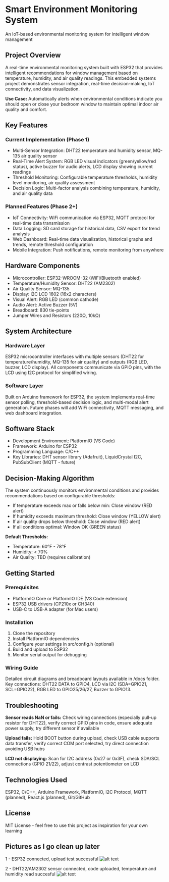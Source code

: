 # Smart Environment Monitoring System

An IoT-based environmental monitoring system for intelligent window management

## Project Overview

A real-time environmental monitoring system built with ESP32 that provides intelligent recommendations for window management based on temperature, humidity, and air quality readings. This embedded systems project demonstrates sensor integration, real-time decision-making, IoT connectivity, and data visualization.

**Use Case:** Automatically alerts when environmental conditions indicate you should open or close your bedroom window to maintain optimal indoor air quality and comfort.

## Key Features

### Current Implementation (Phase 1)
- Multi-Sensor Integration: DHT22 temperature and humidity sensor, MQ-135 air quality sensor
- Real-Time Alert System: RGB LED visual indicators (green/yellow/red status), active buzzer for audio alerts, LCD display showing current readings
- Threshold Monitoring: Configurable temperature thresholds, humidity level monitoring, air quality assessment
- Decision Logic: Multi-factor analysis combining temperature, humidity, and air quality data

### Planned Features (Phase 2+)
- IoT Connectivity: WiFi communication via ESP32, MQTT protocol for real-time data transmission
- Data Logging: SD card storage for historical data, CSV export for trend analysis
- Web Dashboard: Real-time data visualization, historical graphs and trends, remote threshold configuration
- Mobile Integration: Push notifications, remote monitoring from anywhere

## Hardware Components

- Microcontroller: ESP32-WROOM-32 (WiFi/Bluetooth enabled)
- Temperature/Humidity Sensor: DHT22 (AM2302)
- Air Quality Sensor: MQ-135
- Display: I2C LCD 1602 (16x2 characters)
- Visual Alert: RGB LED (common cathode)
- Audio Alert: Active Buzzer (5V)
- Breadboard: 830 tie-points
- Jumper Wires and Resistors (220Ω, 10kΩ)

## System Architecture

### Hardware Layer
ESP32 microcontroller interfaces with multiple sensors (DHT22 for temperature/humidity, MQ-135 for air quality) and outputs (RGB LED, buzzer, LCD display). All components communicate via GPIO pins, with the LCD using I2C protocol for simplified wiring.

### Software Layer
Built on Arduino framework for ESP32, the system implements real-time sensor polling, threshold-based decision logic, and multi-modal alert generation. Future phases will add WiFi connectivity, MQTT messaging, and web dashboard integration.

## Software Stack

- Development Environment: PlatformIO (VS Code)
- Framework: Arduino for ESP32
- Programming Language: C/C++
- Key Libraries: DHT sensor library (Adafruit), LiquidCrystal I2C, PubSubClient (MQTT - future)

## Decision-Making Algorithm

The system continuously monitors environmental conditions and provides recommendations based on configurable thresholds:

- If temperature exceeds max or falls below min: Close window (RED alert)
- If humidity exceeds maximum threshold: Close window (YELLOW alert)
- If air quality drops below threshold: Close window (RED alert)
- If all conditions optimal: Window OK (GREEN status)

**Default Thresholds:**
- Temperature: 60°F - 78°F
- Humidity: < 70%
- Air Quality: TBD (requires calibration)

## Getting Started

### Prerequisites
- PlatformIO Core or PlatformIO IDE (VS Code extension)
- ESP32 USB drivers (CP210x or CH340)
- USB-C to USB-A adapter (for Mac users)

### Installation

1. Clone the repository
2. Install PlatformIO dependencies
3. Configure your settings in src/config.h (optional)
4. Build and upload to ESP32
5. Monitor serial output for debugging

### Wiring Guide
Detailed circuit diagrams and breadboard layouts available in /docs folder. Key connections: DHT22 DATA to GPIO4, LCD via I2C (SDA=GPIO21, SCL=GPIO22), RGB LED to GPIO25/26/27, Buzzer to GPIO13.

## Troubleshooting

**Sensor reads NaN or fails:** Check wiring connections (especially pull-up resistor for DHT22), verify correct GPIO pins in code, ensure adequate power supply, try different sensor if available

**Upload fails:** Hold BOOT button during upload, check USB cable supports data transfer, verify correct COM port selected, try direct connection avoiding USB hubs

**LCD not displaying:** Scan for I2C address (0x27 or 0x3F), check SDA/SCL connections (GPIO 21/22), adjust contrast potentiometer on LCD

## Technologies Used

ESP32, C/C++, Arduino Framework, PlatformIO, I2C Protocol, MQTT (planned), React.js (planned), Git/GitHub

## License

MIT License - feel free to use this project as inspiration for your own learning

## Pictures as I go clean up later

1 - ESP32 connected, upload test successful
![alt text](arduinov1.jpg)

2 - DHT22/AM2302 sensor connected, code uploaded, temperature and humidity read succesful
![alt text](arduinov2.jpg)